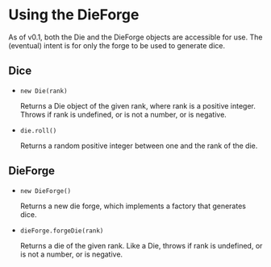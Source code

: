 # Using the DieForge

As of v0.1, both the Die and the DieForge objects are accessible for use. The
(eventual) intent is for only the forge to be used to generate dice.

## Dice

- `new Die(rank)`

  Returns a Die object of the given rank, where rank is a positive integer.
  Throws if rank is undefined, or is not a number, or is negative.

- `die.roll()`

  Returns a random positive integer between one and the rank of the die.

## DieForge

- `new DieForge()`

  Returns a new die forge, which implements a factory that generates dice.

- `dieForge.forgeDie(rank)`

  Returns a die of the given rank.
  Like a Die, throws if rank is undefined, or is not a number, or is negative.
